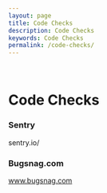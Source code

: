 ```yaml
---
layout: page
title: Code Checks
description: Code Checks
keywords: Code Checks
permalink: /code-checks/
---
```


<br/>

# Code Checks

### Sentry

sentry.io/

### Bugsnag.com

www.bugsnag.com
